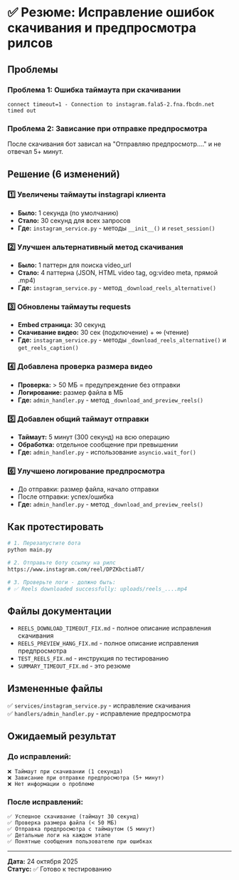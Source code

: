 # ✅ Резюме: Исправление ошибок скачивания и предпросмотра рилсов

## Проблемы

### Проблема 1: Ошибка таймаута при скачивании
```
connect timeout=1 - Connection to instagram.fala5-2.fna.fbcdn.net timed out
```

### Проблема 2: Зависание при отправке предпросмотра
После скачивания бот зависал на "Отправляю предпросмотр...." и не отвечал 5+ минут.

## Решение (6 изменений)

### 1️⃣ Увеличены таймауты instagrapi клиента
- **Было:** 1 секунда (по умолчанию)
- **Стало:** 30 секунд для всех запросов
- **Где:** `instagram_service.py` - методы `__init__()` и `reset_session()`

### 2️⃣ Улучшен альтернативный метод скачивания
- **Было:** 1 паттерн для поиска video_url
- **Стало:** 4 паттерна (JSON, HTML video tag, og:video meta, прямой .mp4)
- **Где:** `instagram_service.py` - метод `_download_reels_alternative()`

### 3️⃣ Обновлены таймауты requests
- **Embed страница:** 30 секунд
- **Скачивание видео:** 30 сек (подключение) + ∞ (чтение)
- **Где:** `instagram_service.py` - методы `_download_reels_alternative()` и `get_reels_caption()`

### 4️⃣ Добавлена проверка размера видео
- **Проверка:** > 50 МБ = предупреждение без отправки
- **Логирование:** размер файла в МБ
- **Где:** `admin_handler.py` - метод `_download_and_preview_reels()`

### 5️⃣ Добавлен общий таймаут отправки
- **Таймаут:** 5 минут (300 секунд) на всю операцию
- **Обработка:** отдельное сообщение при превышении
- **Где:** `admin_handler.py` - использование `asyncio.wait_for()`

### 6️⃣ Улучшено логирование предпросмотра
- До отправки: размер файла, начало отправки
- После отправки: успех/ошибка
- **Где:** `admin_handler.py` - метод `_download_and_preview_reels()`

## Как протестировать

```bash
# 1. Перезапустите бота
python main.py

# 2. Отправьте боту ссылку на рилс
https://www.instagram.com/reel/DPZKbctia8T/

# 3. Проверьте логи - должно быть:
# ✅ Reels downloaded successfully: uploads/reels_....mp4
```

## Файлы документации

- `REELS_DOWNLOAD_TIMEOUT_FIX.md` - полное описание исправления скачивания
- `REELS_PREVIEW_HANG_FIX.md` - полное описание исправления предпросмотра
- `TEST_REELS_FIX.md` - инструкция по тестированию
- `SUMMARY_TIMEOUT_FIX.md` - это резюме

## Измененные файлы

✅ `services/instagram_service.py` - исправление скачивания  
✅ `handlers/admin_handler.py` - исправление предпросмотра

## Ожидаемый результат

### До исправлений:
```
❌ Таймаут при скачивании (1 секунда)
❌ Зависание при отправке предпросмотра (5+ минут)
❌ Нет информации о проблеме
```

### После исправлений:
```
✅ Успешное скачивание (таймаут 30 секунд)
✅ Проверка размера файла (< 50 МБ)
✅ Отправка предпросмотра с таймаутом (5 минут)
✅ Детальные логи на каждом этапе
✅ Понятные сообщения пользователю при ошибках
```

---
**Дата:** 24 октября 2025  
**Статус:** ✅ Готово к тестированию

